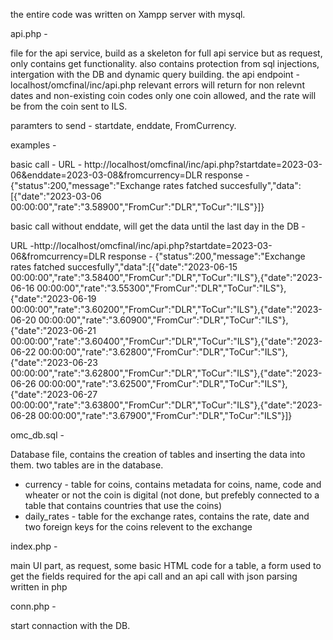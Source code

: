 the entire code was written on Xampp server with mysql.

api.php - 

file for the api service, build as a skeleton for full api service but as request, only contains get functionality.
also contains protection from sql injections, intergation with the DB and dynamic query building.
the api endpoint - localhost/omcfinal/inc/api.php
relevant errors will return for non relevnt dates and non-existing coin codes
only one coin allowed, and the rate will be from the coin sent to ILS.

paramters to send - startdate, enddate, FromCurrency.

examples - 

basic call -
URL - http://localhost/omcfinal/inc/api.php?startdate=2023-03-06&enddate=2023-03-08&fromcurrency=DLR
response - {"status":200,"message":"Exchange rates fatched succesfully","data":[{"date":"2023-03-06 00:00:00","rate":"3.58900","FromCur":"DLR","ToCur":"ILS"}]}


basic call without enddate, will get the data until the last day in the DB - 

URL -http://localhost/omcfinal/inc/api.php?startdate=2023-03-06&fromcurrency=DLR
response - {"status":200,"message":"Exchange rates fatched succesfully","data":[{"date":"2023-06-15 00:00:00","rate":"3.58400","FromCur":"DLR","ToCur":"ILS"},{"date":"2023-06-16 00:00:00","rate":"3.55300","FromCur":"DLR","ToCur":"ILS"},{"date":"2023-06-19 00:00:00","rate":"3.60200","FromCur":"DLR","ToCur":"ILS"},{"date":"2023-06-20 00:00:00","rate":"3.60900","FromCur":"DLR","ToCur":"ILS"},{"date":"2023-06-21 00:00:00","rate":"3.60400","FromCur":"DLR","ToCur":"ILS"},{"date":"2023-06-22 00:00:00","rate":"3.62800","FromCur":"DLR","ToCur":"ILS"},{"date":"2023-06-23 00:00:00","rate":"3.62800","FromCur":"DLR","ToCur":"ILS"},{"date":"2023-06-26 00:00:00","rate":"3.62500","FromCur":"DLR","ToCur":"ILS"},{"date":"2023-06-27 00:00:00","rate":"3.63800","FromCur":"DLR","ToCur":"ILS"},{"date":"2023-06-28 00:00:00","rate":"3.67900","FromCur":"DLR","ToCur":"ILS"}]}







omc_db.sql - 

Database file, contains the creation of tables and inserting the data into them.
two tables are in the database.

* currency - table for coins, contains metadata for coins, name, code and wheater or not the coin is digital (not done, but prefebly connected to a table that contains countries that use the coins)
* daily_rates - table for the exchange rates, contains the rate, date and two foreign keys for the coins relevent to the exchange


index.php - 

main UI part, as request, some basic HTML code for a table, a form used to get the fields required for the api call and an api call with json parsing written in php

conn.php - 

start connaction with the DB.
